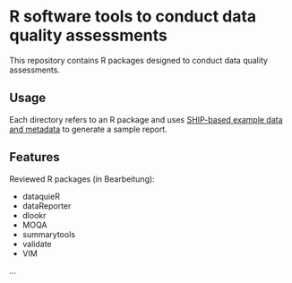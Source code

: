 # R software tools to conduct data quality assessments

This repository contains R packages designed to conduct data quality assessments. 

## Usage

Each directory refers to an R package and uses [SHIP-based example data and metadata](https://dfg-qa.ship-med.uni-greifswald.de/ExampleDataDescription.html) to generate a sample report. 

## Features

Reviewed R packages (in Bearbeitung):

* dataquieR
* dataReporter
* dlookr
* MOQA
* summarytools
* validate
* VIM

...